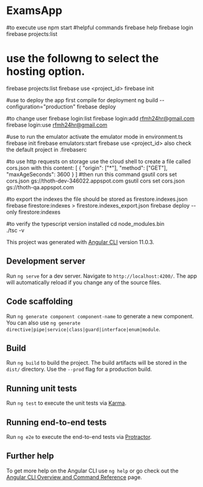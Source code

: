 # ExamsApp


#to execute use
npm start
#helpful commands
firebase help
firebase login
firebase projects:list  

# use the followng to select the hosting option.
firebase projects:list
firebase use <project_id>
firebase init


#use to deploy the app first compile for deployment
ng build --configuration="production"
firebase deploy

#to change user
firebase login:list
firebase login:add rfmh24hr@gmail.com
firebase login:use rfmh24hr@gmail.com


#use to run the emulator activate the emulator mode in environment.ts
firebase init
firebase emulators:start
firebase use <project_id>
also check the default project in .firebaserc


#to use http requests on storage use the cloud shell to create a file called cors.json with this content:
[
    {
      "origin": ["*"],
      "method": ["GET"],
      "maxAgeSeconds": 3600
    }
]
#then run this command 
gsutil cors set cors.json gs://thoth-dev-346022.appspot.com
gsutil cors set cors.json gs://thoth-qa.appspot.com

#to export the indexes the file should be stored as firestore.indexes.json
firebase firestore:indexes > firestore.indexes_export.json
firebase deploy --only firestore:indexes

#to verify the typescript version installed 
cd node_modules\.bin\
./tsc -v

This project was generated with [Angular CLI](https://github.com/angular/angular-cli) version 11.0.3.

## Development server

Run `ng serve` for a dev server. Navigate to `http://localhost:4200/`. The app will automatically reload if you change any of the source files.

## Code scaffolding

Run `ng generate component component-name` to generate a new component. You can also use `ng generate directive|pipe|service|class|guard|interface|enum|module`.

## Build

Run `ng build` to build the project. The build artifacts will be stored in the `dist/` directory. Use the `--prod` flag for a production build.

## Running unit tests

Run `ng test` to execute the unit tests via [Karma](https://karma-runner.github.io).

## Running end-to-end tests

Run `ng e2e` to execute the end-to-end tests via [Protractor](http://www.protractortest.org/).

## Further help

To get more help on the Angular CLI use `ng help` or go check out the [Angular CLI Overview and Command Reference](https://angular.io/cli) page.
